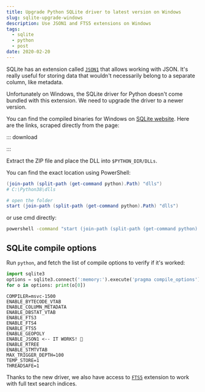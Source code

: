 ```yaml
---
title: Upgrade Python SQLite driver to latest version on Windows
slug: sqlite-upgrade-windows
description: Use JSON1 and FTS5 extensions on Windows
tags:
  - sqlite
  - python
  - post
date: 2020-02-20
---
```




SQLite has an extension called [`JSON1`][json1] that allows working with JSON. 
It's really useful for storing data that wouldn't necessarily belong to a separate column, like metadata. 

Unfortunately on Windows, the SQLite driver for Python doesn't come bundled with this extension. 
We need to upgrade the driver to a newer version.

You can find the compiled binaries for Windows on [SQLite website][sqlite]. 
Here are the links, scraped directly from the page:  

::: download
<ul x-data="app()" x-init="init()">
  <template x-if="!links.length">
    <li>Fetching the latest download URLs...</li>
  </template>
  <template x-for="url in links" x-bind:key="url">
    <li><a x-bind:href="url" x-text="url"></a></li>
  </template>
</ul>
<script src="https://cdn.jsdelivr.net/gh/alpinejs/alpine@2/dist/alpine.js" defer></script>
<script>
    const app = () => ({
        links: [],
        async init() {
            this.links = await this.scrape(); 
        },
        async scrape() {
            const url = `https://www.sqlite.org/download.html#win32`;
            const html = await fetch(`https://proxy.abdusco.workers.dev?url=${decodeURIComponent(url)}`).then(r => r.text());
            return html.match(/(\d+\/[^.]+.zip)/gm)
                .filter(path => /dll-win/.test(path))
                .map(path => `https://www.sqlite.org/${path}`);
        }
    });
</script>
:::



Extract the ZIP file and place the DLL into `$PYTHON_DIR/DLLs`. 

You can find the exact location using PowerShell:

```powershell
(join-path (split-path (get-command python).Path) "dlls")
# C:\Python38\dlls

# open the folder
start (join-path (split-path (get-command python).Path) "dlls")  
```
or use cmd directly:

```cmd
powershell -command "start (join-path (split-path (get-command python).Path) "dlls")"
```

## SQLite compile options

Run `python`, and fetch the list of compile options to verify if it's worked:

```python
import sqlite3
options = sqlite3.connect(':memory:').execute('pragma compile_options').fetchall()
for o in options: print(o[0])
```

```
COMPILER=msvc-1500
ENABLE_BYTECODE_VTAB
ENABLE_COLUMN_METADATA
ENABLE_DBSTAT_VTAB
ENABLE_FTS3
ENABLE_FTS4
ENABLE_FTS5
ENABLE_GEOPOLY
ENABLE_JSON1 <-- IT WORKS! 🎉
ENABLE_RTREE
ENABLE_STMTVTAB
MAX_TRIGGER_DEPTH=100
TEMP_STORE=1
THREADSAFE=1
```

Thanks to the new driver, we also have access to [`FTS5`][fts5] extension to work with full text search indices.

[sqlite]: https://www.sqlite.org/download.html#win32
[json1]: https://www.sqlite.org/json1.html
[fts5]: https://www.sqlite.org/fts5.html